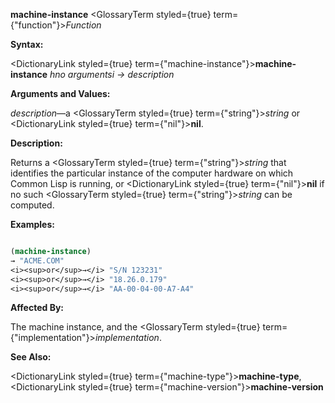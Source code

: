 **machine-instance** <GlossaryTerm styled={true} term={"function"}><i>Function</i></GlossaryTerm> 



**Syntax:** 



<DictionaryLink styled={true} term={"machine-instance"}><b>machine-instance</b></DictionaryLink> *hno argumentsi → description* 



**Arguments and Values:** 



*description*—a <GlossaryTerm styled={true} term={"string"}><i>string</i></GlossaryTerm> or <DictionaryLink styled={true} term={"nil"}><b>nil</b></DictionaryLink>. 



**Description:** 



Returns a <GlossaryTerm styled={true} term={"string"}><i>string</i></GlossaryTerm> that identifies the particular instance of the computer hardware on which Common Lisp is running, or <DictionaryLink styled={true} term={"nil"}><b>nil</b></DictionaryLink> if no such <GlossaryTerm styled={true} term={"string"}><i>string</i></GlossaryTerm> can be computed. 



**Examples:**
```lisp

(machine-instance) 
→ "ACME.COM" 
<i><sup>or</sup>→</i> "S/N 123231" 
<i><sup>or</sup>→</i> "18.26.0.179" 
<i><sup>or</sup>→</i> "AA-00-04-00-A7-A4" 

```
**Affected By:** 



The machine instance, and the <GlossaryTerm styled={true} term={"implementation"}><i>implementation</i></GlossaryTerm>. 







 



 



**See Also:** 



<DictionaryLink styled={true} term={"machine-type"}><b>machine-type</b></DictionaryLink>, <DictionaryLink styled={true} term={"machine-version"}><b>machine-version</b></DictionaryLink> 



